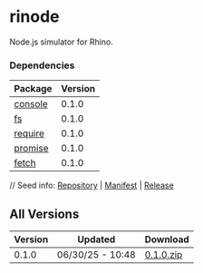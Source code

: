 # rinode

Node.js simulator for Rhino.

### Dependencies

|Package|Version|
|---|---|
|[console](../console)|0.1.0|
|[fs](../fs)|0.1.0|
|[require](../require)|0.1.0|
|[promise](../promise)|0.1.0|
|[fetch](../fetch)|0.1.0|

// Seed info: [Repository](https://github.com/fabriccore/rinode-js) | [Manifest](https://raw.githubusercontent.com/fabriccore/rinode-js/refs/heads/master/package.json) | [Release](https://github.com/fabriccore/rinode-js/archive/refs/heads/master.zip)

## All Versions

|Version|Updated|Download|
|---|---|---|
|0.1.0|06/30/25 - 10:48|[0.1.0.zip](./releases/0.1.0.zip)|
